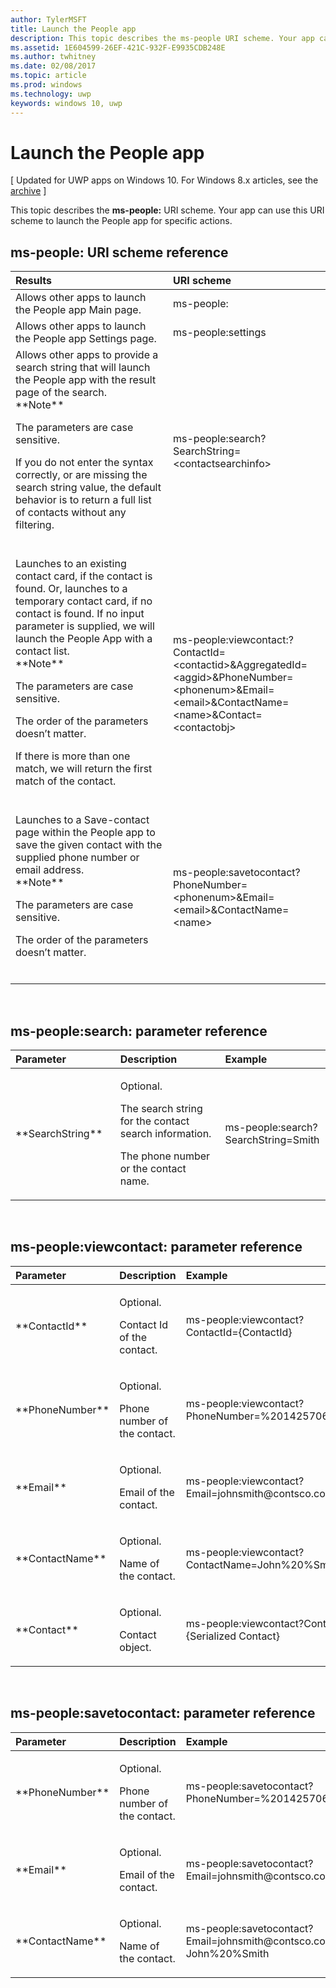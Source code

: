 ---author: TylerMSFTtitle: Launch the People appdescription: This topic describes the ms-people URI scheme. Your app can use this URI scheme to launch the People app for specific actions.ms.assetid: 1E604599-26EF-421C-932F-E9935CDB248Ems.author: twhitneyms.date: 02/08/2017ms.topic: articlems.prod: windowsms.technology: uwpkeywords: windows 10, uwp---# Launch the People app\[ Updated for UWP apps on Windows 10. For Windows 8.x articles, see the [archive](http://go.microsoft.com/fwlink/p/?linkid=619132) \]This topic describes the **ms-people:** URI scheme. Your app can use this URI scheme to launch the People app for specific actions.## ms-people: URI scheme reference<table><colgroup><col width="50%" /><col width="50%" /></colgroup><thead><tr class="header"><th align="left">Results</th><th align="left">URI scheme</th></tr></thead><tbody><tr class="odd"><td align="left">Allows other apps to launch the People app Main page.</td><td align="left">ms-people:</td></tr><tr class="even"><td align="left">Allows other apps to launch the People app Settings page.</td><td align="left">ms-people:settings</td></tr><tr class="odd"><td align="left">Allows other apps to provide a search string that will launch the People app with the result page of the search.<div class="alert">**Note**  <p>The parameters are case sensitive.</p><p>If you do not enter the syntax correctly, or are missing the search string value, the default behavior is to return a full list of contacts without any filtering.</p></div><div> </div></td><td align="left">ms-people:search?SearchString=&lt;contactsearchinfo&gt;</td></tr><tr class="even"><td align="left">Launches to an existing contact card, if the contact is found. Or, launches to a temporary contact card, if no contact is found. If no input parameter is supplied, we will launch the People App with a contact list.<div class="alert">**Note**  <p>The parameters are case sensitive.</p><p>The order of the parameters doesn’t matter.</p><p>If there is more than one match, we will return the first match of the contact.</p></div><div> </div></td><td align="left">ms-people:viewcontact:?ContactId=&lt;contactid&gt;&amp;AggregatedId=&lt;aggid&gt;&amp;PhoneNumber= &lt;phonenum&gt;&amp;Email=&lt;email&gt;&amp;ContactName=&lt;name&gt;&amp;Contact=&lt;contactobj&gt;</td></tr><tr class="odd"><td align="left">Launches to a Save-contact page within the People app to save the given contact with the supplied phone number or email address.<div class="alert">**Note**  <p>The parameters are case sensitive.</p><p>The order of the parameters doesn’t matter.</p></div><div> </div></td><td align="left">ms-people:savetocontact?PhoneNumber= &lt;phonenum&gt;&amp;Email=&lt;email&gt;&amp;ContactName=&lt;name&gt;</td></tr></tbody></table> ## ms-people:search: parameter reference<table><colgroup><col width="33%" /><col width="33%" /><col width="33%" /></colgroup><thead><tr class="header"><th align="left">Parameter</th><th align="left">Description</th><th align="left">Example</th></tr></thead><tbody><tr class="odd"><td align="left">**SearchString**</td><td align="left"><p>Optional.</p><p>The search string for the contact search information.</p><p>The phone number or the contact name.</p></td><td align="left"><p>ms-people:search?SearchString=Smith</p></td></tr></tbody></table> ## ms-people:viewcontact: parameter reference<table><colgroup><col width="33%" /><col width="33%" /><col width="33%" /></colgroup><thead><tr class="header"><th align="left">Parameter</th><th align="left">Description</th><th align="left">Example</th></tr></thead><tbody><tr class="odd"><td align="left">**ContactId**</td><td align="left"><p>Optional.</p><p>Contact Id of the contact.</p></td><td align="left"><p>ms-people:viewcontact?ContactId={ContactId}</p></td></tr><tr class="even"><td align="left">**PhoneNumber**</td><td align="left"><p>Optional.</p><p>Phone number of the contact.</p></td><td align="left"><p>ms-people:viewcontact?PhoneNumber=%2014257069326</p></td></tr><tr class="odd"><td align="left">**Email**</td><td align="left"><p>Optional.</p><p>Email of the contact.</p></td><td align="left"><p>ms-people:viewcontact?Email=johnsmith@contsco.com</p></td></tr><tr class="even"><td align="left">**ContactName**</td><td align="left"><p>Optional.</p><p>Name of the contact.</p></td><td align="left"><p>ms-people:viewcontact?ContactName=John%20%Smith</p></td></tr><tr class="odd"><td align="left">**Contact**</td><td align="left"><p>Optional.</p><p>Contact object.</p></td><td align="left"><p>ms-people:viewcontact?Contact={Serialized Contact}</p></td></tr></tbody></table> ## ms-people:savetocontact: parameter reference<table><colgroup><col width="33%" /><col width="33%" /><col width="33%" /></colgroup><thead><tr class="header"><th align="left">Parameter</th><th align="left">Description</th><th align="left">Example</th></tr></thead><tbody><tr class="odd"><td align="left">**PhoneNumber**</td><td align="left"><p>Optional.</p><p>Phone number of the contact.</p></td><td align="left"><p>ms-people:savetocontact?PhoneNumber=%2014257069326</p></td></tr><tr class="even"><td align="left">**Email**</td><td align="left"><p>Optional.</p><p>Email of the contact.</p></td><td align="left"><p>ms-people:savetocontact?Email=johnsmith@contsco.com</p></td></tr><tr class="odd"><td align="left">**ContactName**</td><td align="left"><p>Optional.</p><p>Name of the contact.</p></td><td align="left"><p>ms-people:savetocontact?Email=johnsmith@contsco.com&amp;ContactName= John%20%Smith</p></td></tr></tbody></table>   